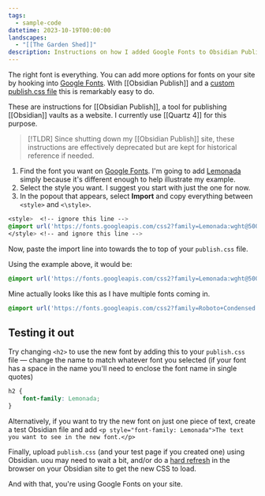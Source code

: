 ```yaml
---
tags:
  - sample-code
datetime: 2023-10-19T00:00:00
landscapes:
  - "[[The Garden Shed]]"
description: Instructions on how I added Google Fonts to Obsidian Publish.
---
```

The right font is everything. You can add more options for fonts on your site by hooking into [Google Fonts](https://fonts.google.com/). With [[Obsidian Publish]] and a [custom publish.css file](https://help.obsidian.md/Licenses+%26+add-on+services/Obsidian+Publish#Custom+CSS) this is remarkably easy to do.

These are instructions for [[Obsidian Publish]], a tool for publishing [[Obsidian]] vaults as a website. I currently use [[Quartz 4]] for this purpose.

> [!TLDR]
> Since shutting down my [[Obsidian Publish]] site, these instructions are effectively deprecated but are kept for historical reference if needed.

1. Find the font you want on [Google Fonts](https://fonts.google.com/). I'm going to add [Lemonada](https://fonts.google.com/specimen/Lemonada) simply because it's different enough to help illustrate my example.
2. Select the style you want. I suggest you start with just the one for now.
3. In the popout that appears, select <i class="fa-solid fa-circle-dot"></i> **Import** and copy everything between `<style>` and `<\style>`.

```css
<style>  <!-- ignore this line -->
@import url('https://fonts.googleapis.com/css2?family=Lemonada:wght@500&display=swap');  
</style> <!-- and ignore this line -->
```

Now, paste the import line into towards the to top of your `publish.css` file.

Using the example above, it would be:

```css
@import url('https://fonts.googleapis.com/css2?family=Lemonada:wght@500&display=swap');
```

Mine actually looks like this as I have multiple fonts coming in.
```css
@import url('https://fonts.googleapis.com/css2?family=Roboto+Condensed:wght@400;700&family=Lemonada:wght@500&family=Open+Sans:ital,wght@0,400;0,700;0,800;1,400;1,700;1,800&display=swap');
```

## Testing it out
Try changing `<h2>` to use the new font by adding this to your `publish.css` file — change the name to match whatever font you selected (if your font has a space in the name you'll need to enclose the font name in single quotes)

```css
h2 {
	font-family: Lemonada;
}
```

Alternatively, if you want to try the new font on just one piece of text, create a test Obsidian file and add `<p style="font-family: Lemonada">The text you want to see in the new font.</p>`

Finally, upload ```publish.css``` (and your test page if you created one) using Obsidian. uou may need to wait a bit, and/or do a [hard refresh](https://www.documate.org/automation/what-is-a-hard-refresh-how-to-do-a-hard-refresh-in-any-browser/) in the browser on your Obsidian site to get the new CSS to load.

<i class="fa-solid fa-trophy trophyicon"></i> And with that, you're using Google Fonts on your site.